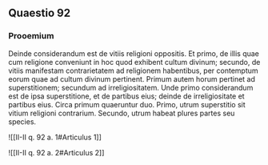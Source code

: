 ## Quaestio 92

### Prooemium

Deinde considerandum est de vitiis religioni oppositis. Et primo, de illis quae cum religione conveniunt in hoc quod exhibent cultum divinum; secundo, de vitiis manifestam contrarietatem ad religionem habentibus, per contemptum eorum quae ad cultum divinum pertinent. Primum autem horum pertinet ad superstitionem; secundum ad irreligiositatem. Unde primo considerandum est de ipsa superstitione, et de partibus eius; deinde de irreligiositate et partibus eius. Circa primum quaeruntur duo. Primo, utrum superstitio sit vitium religioni contrarium. Secundo, utrum habeat plures partes seu species.

![[II-II q. 92 a. 1#Articulus 1]]

![[II-II q. 92 a. 2#Articulus 2]]

